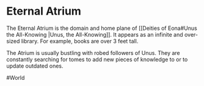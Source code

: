 # Eternal Atrium
The Eternal Atrium is the domain and home plane of [[Deities of Eona#Unus the All-Knowing |Unus, the All-Knowing]]. It appears as an infinite and over-sized library. For example, books are over 3 feet tall. 

The Atrium is usually bustling with robed followers of Unus. They are constantly searching for tomes to add new pieces of knowledge to or to update outdated ones. 

#World 